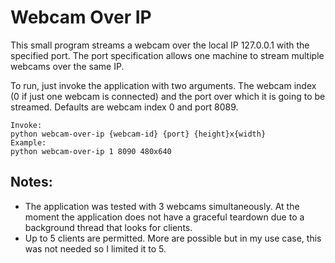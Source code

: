# Webcam Over IP
This small program streams a webcam over the local IP 127.0.0.1 with the specified port. The port specification allows one machine to stream multiple webcams over the same IP.

To run, just invoke the application with two arguments. The webcam index (0 if just one webcam is connected) and the port over which it is going to be streamed. Defaults are webcam index 0 and port 8089.
```
Invoke:
python webcam-over-ip {webcam-id} {port} {height}x{width}
Example:
python webcam-over-ip 1 8090 480x640
```
## Notes:
- The application was tested with 3 webcams simultaneously. At the moment the application does not have a graceful teardown due to a background thread that looks for clients.
- Up to 5 clients are permitted. More are possible but in my use case, this was not needed so I limited it to 5.